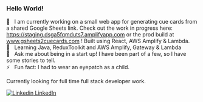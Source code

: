 ### Hello World!

🔭 &nbsp; I am currently working on a small web app for generating cue cards from a shared Google Sheets link. Check out the work in progress here: https://staging.dsga5fqmduts7.amplifyapp.com or the prod build at www.gsheets2cuecards.com ! Built using React, AWS Amplify & Lambda. \
🌱 &nbsp; Learning Java, ReduxToolkit and AWS Amplify, Gateway & Lambda \
💬 &nbsp; Ask me about being in a start up! I have been part of a few, so I have some stories to tell. \
⚡ &nbsp; Fun fact: I had to wear an eyepatch as a child.

Currently looking for full time full stack developer work. 

[![Linkedin](https://i.stack.imgur.com/gVE0j.png) LinkedIn](https://www.linkedin.com/in/maxhuwgraham/)


